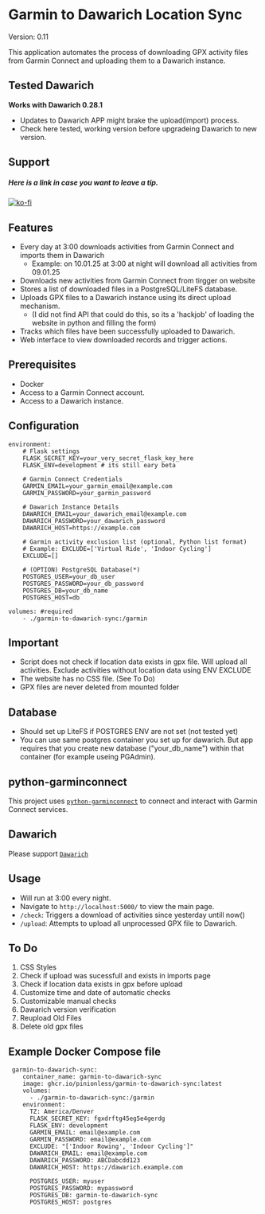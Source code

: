 # Garmin to Dawarich Location Sync

Version: 0.11

This application automates the process of downloading GPX activity files from Garmin Connect and uploading them to a Dawarich instance.

## Tested Dawarich
**Works with Dawarich 0.28.1**
- Updates to Dawarich APP might brake the upload(import) process.
- Check here tested, working version before upgradeing Dawarich to new version.

## Support
##### Here is a link in case you want to leave a tip.
[![ko-fi](https://ko-fi.com/img/githubbutton_sm.svg)](https://ko-fi.com/V7V71FGZRZ)

## Features

*   Every day at 3:00 downloads activities from Garmin Connect and imports them in Dawarich
    - Example: on 10.01.25 at 3:00 at night will download all activities from 09.01.25
*   Downloads new activities from Garmin Connect from tirgger on website
*   Stores a list of downloaded files in a PostgreSQL/LiteFS database.
*   Uploads GPX files to a Dawarich instance using its direct upload mechanism.
    - (I did not find API that could do this, so its a 'hackjob' of loading the website in python and filling the form)
*   Tracks which files have been successfully uploaded to Dawarich.
*   Web interface to view downloaded records and trigger actions.

## Prerequisites

*   Docker
*   Access to a Garmin Connect account.
*   Access to a Dawarich instance.

## Configuration

```env
environment:
    # Flask settings
    FLASK_SECRET_KEY=your_very_secret_flask_key_here
    FLASK_ENV=development # its still eary beta

    # Garmin Connect Credentials
    GARMIN_EMAIL=your_garmin_email@example.com
    GARMIN_PASSWORD=your_garmin_password

    # Dawarich Instance Details
    DAWARICH_EMAIL=your_dawarich_email@example.com
    DAWARICH_PASSWORD=your_dawarich_password
    DAWARICH_HOST=https://example.com

    # Garmin activity exclusion list (optional, Python list format)
    # Example: EXCLUDE=['Virtual Ride', 'Indoor Cycling']
    EXCLUDE=[]

    # (OPTION) PostgreSQL Database(*)
    POSTGRES_USER=your_db_user
    POSTGRES_PASSWORD=your_db_password
    POSTGRES_DB=your_db_name
    POSTGRES_HOST=db

volumes: #required
    - ./garmin-to-dawarich-sync:/garmin

```
## Important
- Script does not check if location data exists in gpx file. Will upload all activities.
Exclude activities without location data using ENV EXCLUDE
- The website has no CSS file. (See To Do)
- GPX files are never deleted from mounted folder

## Database
- Should set up LiteFS if POSTGRES ENV are not set (not tested yet)
- You can use same postgres container you set up for dawarich. But app requires that you create new database ("your_db_name") within that container (for example useing PGAdmin).

## python-garminconnect
This project uses [`python-garminconnect`](https://github.com/cyberjunky/python-garminconnect) to connect and interact with Garmin Connect services.

## Dawarich
Please support [`Dawarich`](https://github.com/Freika/dawarich)

## Usage
*   Will run at 3:00 every night.
*   Navigate to `http://localhost:5000/` to view the main page.
*   `/check`: Triggers a download of activities since yesterday untill now()
*   `/upload`: Attempts to upload all unprocessed GPX file to Dawarich.

## To Do
1. CSS Styles
2. Check if upload was sucessfull and exists in imports page
3. Check if location data exists in gpx before upload
4. Customize time and date of automatic checks
5. Customizable manual checks
6. Dawarich version verification
7. Reupload Old Files
8. Delete old gpx files

## Example Docker Compose file
```
 garmin-to-dawarich-sync:
    container_name: garmin-to-dawarich-sync
    image: ghcr.io/pinionless/garmin-to-dawarich-sync:latest
    volumes:
      - ./garmin-to-dawarich-sync:/garmin
    environment:
      TZ: America/Denver
      FLASK_SECRET_KEY: fgxdrftg45eg5e4gerdg
      FLASK_ENV: development
      GARMIN_EMAIL: email@example.com
      GARMIN_PASSWORD: email@example.com
      EXCLUDE: "['Indoor Rowing', 'Indoor Cycling']"
      DAWARICH_EMAIL: email@example.com
      DAWARICH_PASSWORD: ABCDabcdd123
      DAWARICH_HOST: https://dawarich.example.com
      
      POSTGRES_USER: myuser
      POSTGRES_PASSWORD: mypassword
      POSTGRES_DB: garmin-to-dawarich-sync
      POSTGRES_HOST: postgres